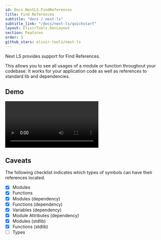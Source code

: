 ```yaml
---
id: Docs.NextLS.FindReferences
title: Find References
subtitle: "docs / next-ls"
subtitle_link: "/docs/next-ls/quickstart"
layout: ElixirTools.DocLayout
section: Features
order: 5
github_stars: elixir-tools/next-ls
---
```


Next LS provides support for Find References.

This allows you to see all usages of a module or function throughout your codebase. It works for your application code as well as references to standard lib and dependencies.

## Demo

<video src="https://f005.backblazeb2.com/file/elixir-tools/next-ls-find-references.mp4" controls></video>

## Caveats

The following checklist indicates which types of symbols can have their references located.

- [x] Modules
- [x] Functions
- [x] Modules (dependency)
- [x] Functions (dependency)
- [x] Variables (dependency)
- [x] Module Attributes (dependency)
- [x] Modules (stdlib)
- [x] Functions (stdlib)
- [ ] Types
